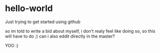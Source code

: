 # hello-world
Just trying to get started using github

so im told to write a bid about myself, i don't realy feel like doing so, so this will have to do ;)
can i also eddit directly in the master?

YOO :)
